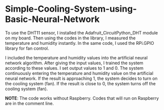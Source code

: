 # Simple-Cooling-System-using-Basic-Neural-Network
To use the DHT11 sensor, I installed the Adafruit_CircuitPython_DHT module on my board. Then using the codes in the library, I measured the temperature and humidity instantly. In the same code, I used the RPi.GPIO library for fan control.

I included the temperature and humidity values into the artificial neural network algorithm. After giving the input values, I trained the system according to these values. I set output values to 1 and 0. The system continuously entering the temperature and humidity value on the artificial neural network. If the result is approaching 1, the system decides to turn on the cooling system (fan). If the result is close to 0, the system turns off the cooling system (fan).

**NOTE**: The code works without Raspberry. Codes that will run on Raspberry are in the comment line.
